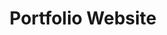 ---
title: Portfolio Website
project_name: personal-portfolio
headline: Persönliche Portfolio Webseite
description: 'Empower your NuxtJS application with @nuxt/content module: write in a content/ directory and fetch your Markdown, JSON, YAML and CSV files through a MongoDB like API, acting as a Git-based Headless CMS.'
url: https://rbd-solutions.com
urlCopy: rbd-solutions.com
hero_image: yosemite.jpg
technologies: 
 - NuxtJS
 - HTML
 - TailwindCSS
---